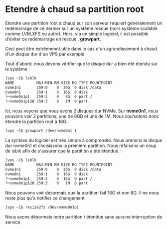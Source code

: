 # Etendre à chaud sa partition root 
 
Etendre une partition root à chaud sur son serveur requiert généralement 
un redémarrage de ce dernier sur un système rescue (hors système 
scalable comme LVM,XFS ou autre). Hors, via un simple logiciel, il est 
possible d'éviter ce redémarrage en rescue : **growpart**. 
 
Ceci peut être extrêmemnt utile dans le cas d'un agrandissement à chaud 
d'un disque dur d'un VPS par exemple. 
 
Tout d'abord, nous devons vérifier que le disque dur a bien été étendu 
sur le système : 
 
``` bash 
[vps ~]$ lsblk 
NAME          MAJ:MIN RM SIZE RO TYPE MOUNTPOINT 
nvme1n1       259:0    0  30G  0 disk /data 
nvme0n1       259:1    0  16G  0 disk 
└─nvme0n1p1   259:2    0   8G  0 part / 
└─nvme0n1p128 259:3    0   1M  0 part 
``` 
 
Ici, nous voyons que nous avons 2 disques dur NVMe. Sur **nvme0n1**, 
nous pouvons voir 2 partitions, une de 8GB et une de 1M. Nous souhaitons 
donc étendre la partition root à 16G. 
 
``` bash 
[vps ~]$ growpart /dev/nvme0n1 1 
``` 
 
La syntaxe du logiciel est très simple à comprendre. Nous prenons le 
disque dur nvme0n1 et choisissons la première partition. Nous refaisons 
un coup de lsblk afin de s'assurer que la partition a été étendue : 
 
``` bash 
[vps ~]$ lsblk 
NAME          MAJ:MIN RM SIZE RO TYPE MOUNTPOINT 
nvme1n1       259:0    0  30G  0 disk /data 
nvme0n1       259:1    0  16G  0 disk 
└─nvme0n1p1   259:2    0  16G  0 part / 
└─nvme0n1p128 259:3    0   1M  0 part 
``` 
 
Nous pouvons voir désormais que la partition fait 16G et non 8G. Il ne 
nous reste plus qu'à notifier ce changement 
 
``` bash 
[vps ~]$ resize2fs /dev/nvme0n1p1 
``` 
 
Nous avons désormais notre partition / étendue sans aucune interruption 
de service 
